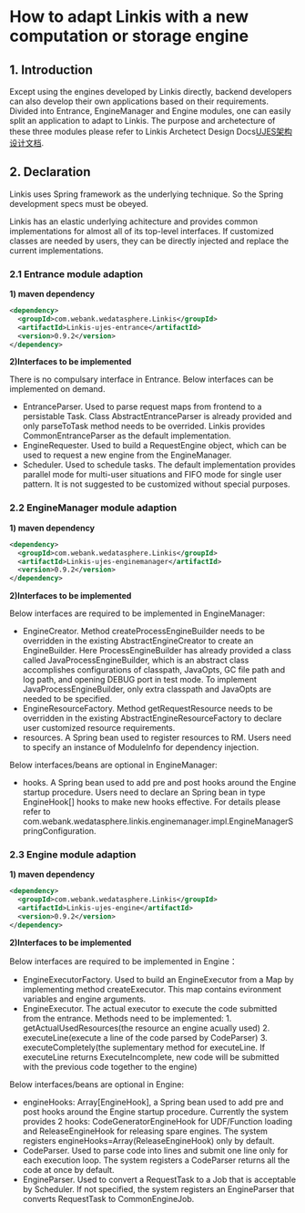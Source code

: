 # How to adapt Linkis with a new computation or storage engine

## 1. Introduction

Except using the engines developed by Linkis directly, backend developers can also develop their own applications based on their requirements. 
Divided into Entrance, EngineManager and Engine modules, one can easily split an application to adapt to Linkis. 
The purpose and archetecture of these three modules please refer to Linkis Archetect Design Docs[UJES架构设计文档](../ch4/Linkis-UJES设计文档.md).


## 2. Declaration

Linkis uses Spring framework as the underlying technique. So the Spring development specs must be obeyed.

Linkis has an elastic underlying achitecture and provides common implementations for almost all of its top-level interfaces. If customized classes are needed by users, they can be directly injected and replace the current implementations.


### 2.1 Entrance module adaption

**1) maven dependency**

```xml
<dependency>
  <groupId>com.webank.wedatasphere.Linkis</groupId>
  <artifactId>Linkis-ujes-entrance</artifactId>
  <version>0.9.2</version>
</dependency>
```

**2)Interfaces to be implemented**

There is no compulsary interface in Entrance. Below interfaces can be implemented on demand.
- EntranceParser. Used to parse request maps from frontend to a persistable Task. Class AbstractEntranceParser is already provided and only parseToTask method needs to be overrided. Linkis provides CommonEntranceParser as the default implementation.
- EngineRequester. Used to build a RequestEngine object, which can be used to request a new engine from the EngineManager.
- Scheduler. Used to schedule tasks. The default implementation provides parallel mode for multi-user situations and FIFO mode for single user pattern. It is not suggested to be customized without special purposes.

### 2.2 EngineManager module adaption

**1) maven dependency**

```xml
<dependency>
  <groupId>com.webank.wedatasphere.Linkis</groupId>
  <artifactId>Linkis-ujes-enginemanager</artifactId>
  <version>0.9.2</version>
</dependency>
```

**2)Interfaces to be implemented**

Below interfaces are required to be implemented in EngineManager:
- EngineCreator. Method createProcessEngineBuilder needs to be overridden in the existing AbstractEngineCreator to create an EngineBuilder.
Here ProcessEngineBuilder has already provided a class called JavaProcessEngineBuilder, which is an abstract class accomplishes configurations of classpath, JavaOpts, GC file path and log path, and opening DEBUG port in test mode. To implement JavaProcessEngineBuilder, only extra classpath and JavaOpts are needed to be specified.
- EngineResourceFactory. Method getRequestResource needs to be overridden in the existing AbstractEngineResourceFactory to declare user customized resource requirements.
- resources. A Spring bean used to register resources to RM. Users need to specify an instance of ModuleInfo for dependency injection.

Below interfaces/beans are optional in EngineManager:
- hooks. A Spring bean used to add pre and post hooks around the Engine startup procedure. Users need to declare an Spring bean in type EngineHook[] hooks to make new hooks effective. For details please refer to com.webank.wedatasphere.linkis.enginemanager.impl.EngineManagerSpringConfiguration.


### 2.3 Engine module adaption

**1) maven dependency**

```xml
<dependency>
  <groupId>com.webank.wedatasphere.Linkis</groupId>
  <artifactId>Linkis-ujes-engine</artifactId>
  <version>0.9.2</version>
</dependency>
```


**2)Interfaces to be implemented**

Below interfaces are required to be implemented in Engine：
- EngineExecutorFactory. Used to build an EngineExecutor from a Map by implementing method createExecutor. This map contains evironment variables and engine arguments.
- EngineExecutor. The actual executor to execute the code submitted from the entrance. 
    Methods need to be implemented: 
      1. getActualUsedResources(the resource an engine acually used)
      2. executeLine(execute a line of the code parsed by CodeParser)
      3. executeCompletely(the suplementary method for executeLine. If executeLine returns ExecuteIncomplete, new code will be submitted with the previous code together to the engine)

Below interfaces/beans are optional in Engine:
- engineHooks: Array[EngineHook], a Spring bean used to add pre and post hooks around the Engine startup procedure. Currently the system provides 2 hooks: CodeGeneratorEngineHook for UDF/Function loading and ReleaseEngineHook for releasing spare engines. The system registers engineHooks=Array(ReleaseEngineHook) only by default.
- CodeParser. Used to parse code into lines and submit one line only for each execution loop. The system registers a CodeParser returns all the code at once by default. 
- EngineParser. Used to convert a RequestTask to a Job that is acceptable by Scheduler. If not specified, the system registers an EngineParser that converts RequestTask to CommonEngineJob.

